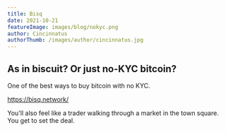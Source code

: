 ```yaml
---
title: Bisq
date: 2021-10-21
featureImage: images/blog/nokyc.png
author: Cincinnatus
authorThumb: /images/author/cincinnatus.jpg
---
```


## As in biscuit? Or just no-KYC bitcoin?

One of the best ways to buy bitcoin with no KYC.

https://bisq.network/

You'll also feel like a trader walking through a market in the town square. You get to set the deal.